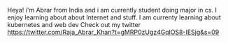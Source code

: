 Heya! i'm Abrar from India and i am currently student doing major in cs. I enjoy learning about about Internet and stuff.
I am currenty learning about kubernetes and web dev
Check out my twitter https://twitter.com/Raja_Abrar_Khan?t=gMRP0zUgz4GqlOS8-IESjg&s=09
